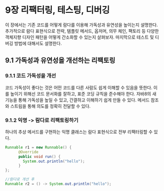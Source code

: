 # 9장 리팩터링, 테스팅, 디버깅
이 장에서는 기존 코드를 어떻게 람다를 이용해 가독성과 유연성을 높이는지 설명한다.
추가적으로 람다 표현식으로 전략, 템플릿 메서드, 옵저머, 의무 체인, 팩토리 등 다양한 객체지향 디자인 패턴을 어떻게
간소화할 수 있는지 살펴보자. 마지막으로 테스트 및 디버깅 방법에 대해서도 설명한다.

## 9.1 가독성과 유연성을 개선하는 리팩토링
### 9.1.1 코드 가독성을 개선
코드 가독성이 좋다는 것은 어떤 코드를 다른 사람도 쉽게 이해할 수 있음을 뜻한다.
이를 높이기 위해선 코드 문서화를 잘하고, 표준 코딩 규칙을 준수해야 한다.
자바8의 새 기능을 통해 가독성을 높일 수 있고, 간결하고 이해하기 쉽게 만들 수 있다.
메서드 참조와 스트림을 통해 의도를 정확히 전달할 수 있다.

### 9.1.2 익명 -> 람다로 리팩토링하기
하나의 추상 메서드를 구현하는 익명 클래스는 람다 표현식으로 전부 리팩터링할 수 있다.
````java
Runnable r1 = new Runnable() {
      @Override
      public void run() {
        System.out.println("hello");
      }
};

//람다로 개선 후
Runnable r2 = () -> System.out.println("hello");
````